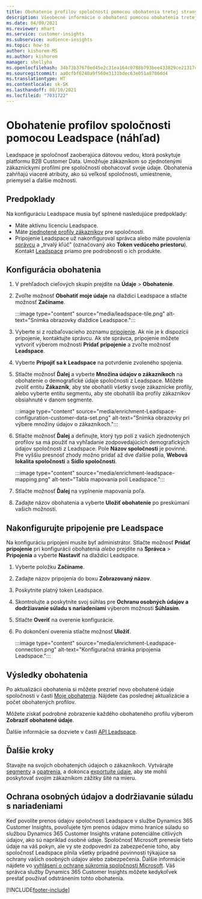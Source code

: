 ```yaml
---
title: Obohatenie profilov spoločností pomocou obohatenia tretej strany Leadspace
description: Všeobecné informácie o obohatení pomocou obohatenia tretej stranou Leadspace.
ms.date: 04/09/2021
ms.reviewer: mhart
ms.service: customer-insights
ms.subservice: audience-insights
ms.topic: how-to
author: kishorem-MS
ms.author: kishorem
manager: shellyha
ms.openlocfilehash: 34b73b37670ed45e2c31ea164c0788b793bee433829ce21317c83903f3fca1fe
ms.sourcegitcommit: aa0cfbf6240a9f560e3131bdec63e051a8786dd4
ms.translationtype: HT
ms.contentlocale: sk-SK
ms.lasthandoff: 08/10/2021
ms.locfileid: "7031722"
---
```

# <a name="enrichment-of-company-profiles-with-leadspace-preview"></a>Obohatenie profilov spoločnosti pomocou Leadspace (náhľad)

Leadspace je spoločnosť zaoberajúca dátovou vedou, ktorá poskytuje platformu B2B Customer Data. Umožňuje zákazníkom so zjednotenými zákazníckymi profilmi pre spoločnosti obohacovať svoje údaje. Obohatenia zahŕňajú viaceré atribúty, ako sú veľkosť spoločnosti, umiestnenie, priemysel a ďalšie možnosti.

## <a name="prerequisites"></a>Predpoklady

Na konfiguráciu Leadspace musia byť splnené nasledujúce predpoklady:

- Máte aktívnu licenciu Leadspace.
- Máte [zjednotené profily zákazníkov](customer-profiles.md) pre spoločnosti.
- Pripojenie Leadspace už nakonfiguroval správca alebo máte povolenia [správcu](permissions.md#administrator) a „trvalý kľúč” (označovaný ako **Token vedúceho priestoru**). Kontakt [Leadspace](https://www.leadspace.com/products/leadspace-on-demand/) priamo pre podrobnosti o ich produkte.

## <a name="configure-the-enrichment"></a>Konfigurácia obohatenia

1. V prehľadoch cieľových skupín prejdite na **Údaje** > **Obohatenie**.

1. Zvoľte možnosť **Obohatiť moje údaje** na dlaždici Leadspace a stlačte možnosť **Začíname**.

   :::image type="content" source="media/leadspace-tile.png" alt-text="Snímka obrazovky dlaždice Leadspace.":::

1. Vyberte si z rozbaľovacieho zoznamu [pripojenie](connections.md). Ak nie je k dispozícii pripojenie, kontaktujte správcu. Ak ste správca, pripojenie môžete vytvoriť výberom možnosti **Pridať pripojenie** a zvoľte možnosť **Leadspace**. 

1. Vyberte **Pripojiť sa k Leadspace** na potvrdenie zvoleného spojenia.

1. Stlačte možnosť **Ďalej** a vyberte **Množina údajov o zákazníkoch** na obohatenie o demografické údaje spoločnosti z Leadspace. Môžete zvoliť entitu **Zákazník**, aby ste obohatili všetky svoje zákaznícke profily, alebo vyberte entitu segmentu, aby ste obohatili iba profily zákazníkov obsiahnuté v danom segmente.

    :::image type="content" source="media/enrichment-Leadspace-configuration-customer-data-set.png" alt-text="Snímka obrazovky pri výbere množiny údajov o zákazníkoch.":::

1. Stlačte možnosť **Ďalej** a definujte, ktorý typ polí z vašich zjednotených profilov sa má použiť na vyhľadanie zodpovedajúcich demografických údajov spoločnosti z Leadspace. Pole **Názov spoločnosti** je povinné. Pre vyššiu presnosť zhody možno pridať až dve ďalšie polia, **Webová lokalita spoločnosti** a **Sídlo spoločnosti**.

   :::image type="content" source="media/enrichment-leadspace-mapping.png" alt-text="Tabla mapovania polí Leadspace.":::

1. Stlačte možnosť **Ďalej** na vyplnenie mapovania poľa.

1. Zadajte názov obohatenia a vyberte **Uložiť obohatenie** po preskúmaní vašich možností.


## <a name="configure-the-connection-for-leadspace"></a>Nakonfigurujte pripojenie pre Leadspace 

Na konfiguráciu pripojení musíte byť administrátor. Stlačte možnosť **Pridať pripojenie** pri konfigurácii obohatenia *alebo* prejdite na **Správca** > **Pripojenia** a vyberte **Nastaviť** na dlaždici Leadspace.

1. Vyberte položku **Začíname**. 

1. Zadajte názov pripojenia do boxu **Zobrazovaný názov**.

1. Poskytnite platný token Leadspace.

1. Skontrolujte a poskytnite svoj súhlas pre **Ochranu osobných údajov a dodržiavanie súladu s nariadeniami** výberom možnosti **Súhlasím**.

1. Stlačte **Overiť** na overenie konfigurácie.

1. Po dokončení overenia stlačte možnosť **Uložiť**.
   
   :::image type="content" source="media/enrichment-Leadspace-connection.png" alt-text="Konfiguračná stránka pripojenia Leadspace.":::

## <a name="enrichment-results"></a>Výsledky obohatenia

Po aktualizácii obohatenia si môžete prezrieť novo obohatené údaje spoločnosti v časti [Moje obohatenia](enrichment-hub.md). Nájdete čas poslednej aktualizácie a počet obohatených profilov.

Môžete získať podrobné zobrazenie každého obohateného profilu výberom **Zobraziť obohatené údaje**.

Ďalšie informácie sa dozviete v časti [API Leadspace](https://support.leadspace.com/hc/en-us/sections/201997649-API).

## <a name="next-steps"></a>Ďalšie kroky

Stavajte na svojich obohatených údajoch o zákazníkoch. Vytvárajte [segmenty](segments.md) a [opatrenia](measures.md), a dokonca [exportujte údaje](export-destinations.md), aby ste mohli poskytovať svojim zákazníkom zážitky šité na mieru.

## <a name="data-privacy-and-compliance"></a>Ochrana osobných údajov a dodržiavanie súladu s nariadeniami

Keď povolíte prenos údajov spoločnosti Leadspace v službe Dynamics 365 Customer Insights, povoľujete tým prenos údajov mimo hranice súladu so službou Dynamics 365 Customer Insights vrátane potenciálne citlivých údajov, ako sú napríklad osobné údaje. Spoločnosť Microsoft prenesie tieto údaje na váš pokyn, ale vy ste zodpovední za zabezpečenie toho, aby spoločnosť Leadspace plnila všetky prípadné povinnosti týkajúce sa ochrany vašich osobných údajov alebo zabezpečenia. Ďalšie informácie nájdete vo [vyhlásení o ochrane súkromia spoločnosti Microsoft](https://go.microsoft.com/fwlink/?linkid=396732).
Váš správca služby Dynamics 365 Customer Insights môžete kedykoľvek prestať používať odstránením tohto obohatenia.


[!INCLUDE[footer-include](../includes/footer-banner.md)]
